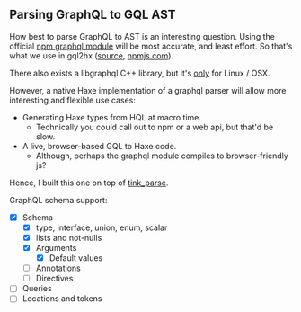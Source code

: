 Parsing GraphQL to GQL AST
---------

How best to parse GraphQL to AST is an interesting question. Using
the official [npm graphql module](https://www.npmjs.com/package/graphql) will be
most accurate, and least effort. So that's what we use in gql2hx ([source](../gql2hx-npm), [npmjs.com](https://www.npmjs.com/package/gql2hx)).

There also exists a libgraphql C++ library, but it's [only](https://github.com/graphql/libgraphqlparser/#requirements) for Linux / OSX.

However, a native Haxe implementation of a graphql parser will allow more
interesting and flexible use cases:

- Generating Haxe types from HQL at macro time.
  - Technically you could call out to npm or a web api, but that'd be slow.
- A live, browser-based GQL to Haxe code.
  - Although, perhaps the graphql module compiles to browser-friendly js?

Hence, I built this one on top of [tink_parse](https://github.com/haxetink/tink_parse).

GraphQL schema support:
- [x] Schema
  - [x] type, interface, union, enum, scalar
  - [x] lists and not-nulls
  - [x] Arguments
    - [x] Default values
  - [ ] Annotations
  - [ ] Directives
- [ ] Queries
- [ ] Locations and tokens
